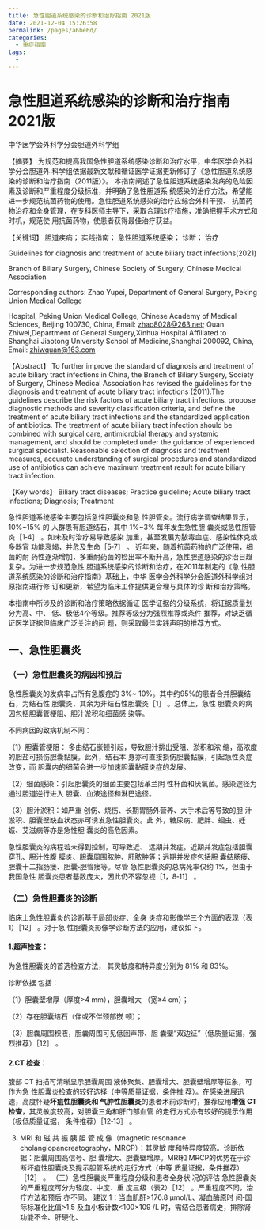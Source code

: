```yaml
---
title: 急性胆道系统感染的诊断和治疗指南 2021版
date: 2021-12-04 15:26:58
permalink: /pages/a6be6d/
categories:
  - 重症指南
tags:
  - 
---
```

# 急性胆道系统感染的诊断和治疗指南 2021版

中华医学会外科学分会胆道外科学组

【摘要】 为规范和提高我国急性胆道系统感染诊断和治疗水平，中华医学会外科学分会胆道外 科学组依据最新文献和循证医学证据更新修订了《急性胆道系统感染的诊断和治疗指南（2011版）》。 本指南阐述了急性胆道系统感染发病的危险因素及诊断和严重程度分级标准，并明确了急性胆道系 统感染的治疗方法，希望能进一步规范抗菌药物的使用。急性胆道系统感染的治疗应综合外科干预、 抗菌药物治疗和全身管理，在专科医师主导下，采取合理诊疗措施，准确把握手术方式和时机，规范使 用抗菌药物，使患者获得最佳治疗获益。 

【关键词】 胆道疾病； 实践指南； 急性胆道系统感染； 诊断； 治疗

<!-- more -->



Guidelines for diagnosis and treatment of acute biliary tract infections(2021) 

Branch of Biliary Surgery, Chinese Society of Surgery, Chinese Medical Association 

Corresponding authors: Zhao Yupei, Department of General Surgery, Peking Union Medical College 

Hospital, Peking Union Medical College, Chinese Academy of Medical Sciences, Beijing 100730, China, Email: zhao8028@263.net; Quan Zhiwei,Department of General Surgery,Xinhua Hospital Affiliated to Shanghai Jiaotong University School of Medicine,Shanghai 200092, China, Email: zhiwquan@163.com 

【Abstract】 To further improve the standard of diagnosis and treatment of acute biliary tract infections in China, the Branch of Biliary Surgery, Society of Surgery, Chinese Medical Association has revised the guidelines for the diagnosis and treatment of acute biliary tract infections (2011).The guidelines describe the risk factors of acute biliary tract infections, propose diagnostic methods and severity classification criteria, and define the treatment of acute biliary tract infections and the standardized application of antibiotics. The treatment of acute biliary tract infection should be combined with surgical care, antimicrobial therapy and systemic management, and should be completed under the guidance of experienced surgical specialist. Reasonable selection of diagnosis and treatment measures, accurate understanding of surgical procedures and standardized use of antibiotics can achieve maximum treatment result for acute biliary tract infection. 

【Key words】 Biliary tract diseases; Practice guideline; Acute biliary tract infections; Diagnosis; Treatment 

急性胆道系统感染主要包括急性胆囊炎和急 性胆管炎。流行病学调查结果显示，10%~15% 的 人群患有胆道结石，其中 1%~3% 每年发生急性胆 囊炎或急性胆管炎［1‐4］ 。如未及时治疗易导致感染 加重，甚至发展为脓毒血症、感染性休克或多器官 功能衰竭，并危及生命［5‐7］ 。 近年来，随着抗菌药物的广泛使用，细菌的耐 药性逐渐增加，多重耐药菌的检出率不断升高，急性胆道感染的诊治日趋复杂。为进一步规范急性 胆道系统感染的诊断和治疗，在2011年制定的《急 性胆道系统感染的诊断和治疗指南》基础上，中华 医学会外科学分会胆道外科学组对原指南进行修 订和更新，希望为临床工作提供更合理与具体的诊 断和治疗策略。 

本指南中所涉及的诊断和治疗策略依据循证 医学证据的分级系统，将证据质量划分为高、中、 低、极低4个等级。推荐等级分为强烈推荐或条件 推荐，对缺乏循证医学证据但临床广泛关注的问 题，则采取最佳实践声明的推荐方式。 

## 一、急性胆囊炎 

### （一）急性胆囊炎的病因和预后 

急性胆囊炎的发病率占所有急腹症的 3%~ 10%。其中约95%的患者合并胆囊结石，为结石性 胆囊炎，其余为非结石性胆囊炎［1］ 。总体上，急性 胆囊炎的病因包括胆囊管梗阻、胆汁淤积和细菌感 染等。

不同病因的致病机制不同：

（1）胆囊管梗阻： 多由结石嵌顿引起，导致胆汁排出受阻、淤积和浓 缩，高浓度的胆盐可损伤胆囊黏膜。此外，结石本 身亦可直接损伤胆囊黏膜，引起急性炎症改变，而 胆囊内的细菌会进一步加速胆囊黏膜炎症的发展。 

（2）细菌感染：引起胆囊炎的细菌主要包括革兰阴 性杆菌和厌氧菌。感染途径为通过胆道逆行进入 胆囊、血液途径和淋巴途径。

（3）胆汁淤积：如严重 创伤、烧伤、长期胃肠外营养、大手术后等导致的胆 汁淤积、胆囊壁缺血状态亦可诱发急性胆囊炎。此 外，糖尿病、肥胖、蛔虫、妊娠、艾滋病等亦是急性胆 囊炎的高危因素。

 急性胆囊炎的病程若未得到控制，可导致近、 远期并发症。近期并发症包括胆囊穿孔、胆汁性腹 膜炎、胆囊周围脓肿、肝脓肿等；远期并发症包括胆 囊结肠瘘、胆囊十二指肠瘘、胆囊‐胆管瘘等。尽管 急性胆囊炎的总病死率仅约 1%，但由于我国急性 胆囊炎患者基数庞大，因此仍不容忽视［1，8‐11］ 。 

### （二）急性胆囊炎的诊断 

临床上急性胆囊炎的诊断基于局部炎症、全身 炎症和影像学三个方面的表现（表 1）［12］ 。对于急 性胆囊炎影像学诊断方法的应用，建议如下。

#### 1.超声检查：

为急性胆囊炎的首选检查方法， 其灵敏度和特异度分别为 81% 和 83%。

诊断依据 包括：

（1）胆囊壁增厚（厚度>4 mm），胆囊增大 （宽≥4 cm）；

（2）存在胆囊结石（伴或不伴颈部嵌 顿）；

（3）胆囊周围积液，胆囊周围可见低回声带、胆 囊壁“双边征”（低质量证据，强烈推荐）［12］ 。 

#### 2.CT 检查：

腹部 CT 扫描可清晰显示胆囊周围 液体聚集、胆囊增大、胆囊壁增厚等征象，可作为急 性胆囊炎检查的较好选择（中等质量证据，条件推 荐）。在感染进展迅速，高度怀疑**坏疽性胆囊炎和 气肿性胆囊炎**的患者术前诊断时，推荐应用**增强 CT检查**，其灵敏度较高，对胆囊三角和肝门部血管 的走行方式亦有较好的提示作用（极低质量证据， 条件推荐）［12‐13］ 。

 3. MRI 和 磁 共 振 胰 胆 管 成 像（magnetic resonance cholangiopancreatography，MRCP）：其灵敏 度和特异度较高。诊断依据：胆囊周围高信号、胆 囊增大、胆囊壁增厚。MRI和 MRCP的优势在于诊 断坏疽性胆囊炎及提示胆管系统的走行方式（中等 质量证据，条件推荐）［12］ 。 （三）急性胆囊炎严重程度分级和患者全身状 况的评估 急性胆囊炎的严重程度可分为轻度、中度、重 度三级（表2）［12］ 。严重程度不同，治疗方法和预后 亦不同。 建议 1：当血肌酐>176.8 μmol/L、凝血酶原时 间‐国际标准化比值>1.5 及血小板计数<100×109 /L 时，需结合患者病史，排除肾功能不全、肝硬化、